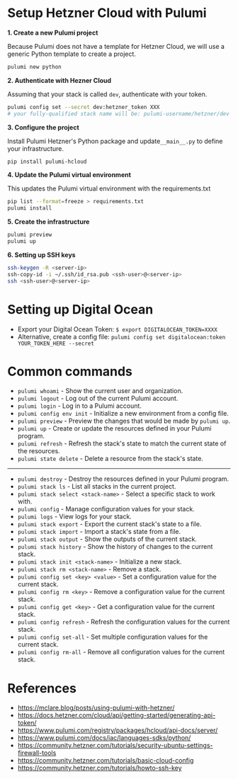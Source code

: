 # Setup Hetzner Cloud with Pulumi

**1. Create a new Pulumi project**

Because Pulumi does not have a template for Hetzner Cloud, we will use a generic Python template to create a project.

```bash
pulumi new python
```

**2. Authenticate with Hezner Cloud**

Assuming that your stack is called `dev`, authenticate with your token.

```bash
pulumi config set --secret dev:hetzner_token XXX
# your fully-qualified stack name will be: pulumi-username/hetzner/dev
```

**3. Configure the project**

Install Pulumi Hetzner's Python package and update`__main__.py` to define your infrastructure.

```bash
pip install pulumi-hcloud
```

**4. Update the Pulumi virtual environment**

This updates the Pulumi virtual environment with the requirements.txt

```bash
pip list --format=freeze > requirements.txt
pulumi install
```

**5. Create the infrastructure**

```bash
pulumi preview
pulumi up
```

**6. Setting up SSH keys**
```bash
ssh-keygen -R <server-ip>
ssh-copy-id -i ~/.ssh/id_rsa.pub <ssh-user>@<server-ip>
ssh <ssh-user>@<server-ip>
```

# Setting up Digital Ocean
- Export your Digital Ocean Token: `$ export DIGITALOCEAN_TOKEN=XXXX`
- Alternative, create a config file: `pulumi config set digitalocean:token YOUR_TOKEN_HERE --secret`

# Common commands
- `pulumi whoami` - Show the current user and organization.
- `pulumi logout` - Log out of the current Pulumi account.
- `pulumi login` - Log in to a Pulumi account.
- `pulumi config env init` - Initialize a new environment from a config file.
- `pulumi preview` - Preview the changes that would be made by `pulumi up`.
- `pulumi up` - Create or update the resources defined in your Pulumi program.
- `pulumi refresh` - Refresh the stack's state to match the current state of the resources.
- `pulumi state delete` - Delete a resource from the stack's state.
---
- `pulumi destroy` - Destroy the resources defined in your Pulumi program.
- `pulumi stack ls` - List all stacks in the current project.
- `pulumi stack select <stack-name>` - Select a specific stack to work with.
- `pulumi config` - Manage configuration values for your stack.
- `pulumi logs` - View logs for your stack.
- `pulumi stack export` - Export the current stack's state to a file.
- `pulumi stack import` - Import a stack's state from a file.
- `pulumi stack output` - Show the outputs of the current stack.
- `pulumi stack history` - Show the history of changes to the current stack.
- `pulumi stack init <stack-name>` - Initialize a new stack.
- `pulumi stack rm <stack-name>` - Remove a stack.
- `pulumi config set <key> <value>` - Set a configuration value for the current stack.
- `pulumi config rm <key>` - Remove a configuration value for the current stack.
- `pulumi config get <key>` - Get a configuration value for the current stack.
- `pulumi config refresh` - Refresh the configuration values for the current stack.
- `pulumi config set-all` - Set multiple configuration values for the current stack.
- `pulumi config rm-all` - Remove all configuration values for the current stack.

# References
* https://mclare.blog/posts/using-pulumi-with-hetzner/
* https://docs.hetzner.com/cloud/api/getting-started/generating-api-token/
* https://www.pulumi.com/registry/packages/hcloud/api-docs/server/
* https://www.pulumi.com/docs/iac/languages-sdks/python/
* https://community.hetzner.com/tutorials/security-ubuntu-settings-firewall-tools
* https://community.hetzner.com/tutorials/basic-cloud-config
* https://community.hetzner.com/tutorials/howto-ssh-key